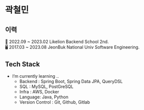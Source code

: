 
# 곽철민

## 이력
📃 2022.09 ~ 2023.02 Likelion Backend School 2nd. <br/>
🖥 2017.03 ~ 2023.08 JeonBuk National Univ Software Engineering. 

## Tech Stack
- I’m currently learning ..
  - Backend : Spring Boot, Spring Data JPA, QueryDSL 
  - SQL : MySQL, PostGreSQL
  - Infra : AWS, Docker
  - Language: Java, Python
  - Version Control : Git, Github, Gitlab
